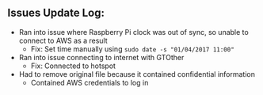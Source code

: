 ## Issues Update Log: 
+ Ran into issue where Raspberry Pi clock was out of sync, so unable to connect to AWS as a result
  + Fix: Set time manually using `sudo date -s "01/04/2017 11:00"`
+ Ran into issue connecting to internet with GTOther
  + Fix: Connected to hotspot   
+ Had to remove original file because it contained confidential information
  + Contained AWS credentials to log in
